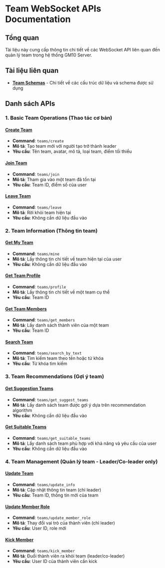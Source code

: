 # Team WebSocket APIs Documentation

## Tổng quan
Tài liệu này cung cấp thông tin chi tiết về các WebSocket API liên quan đến quản lý team trong hệ thống GM10 Server.

## Tài liệu liên quan
- **[Team Schemas](./Team-schemas.md)** - Chi tiết về các cấu trúc dữ liệu và schema được sử dụng

## Danh sách APIs

### 1. Basic Team Operations (Thao tác cơ bản)

#### [Create Team](./Create-team.md)
- **Command**: `teams/create`
- **Mô tả**: Tạo team mới với người tạo trở thành leader
- **Yêu cầu**: Tên team, avatar, mô tả, loại team, điểm tối thiểu

#### [Join Team](./Join-team.md)
- **Command**: `teams/join`
- **Mô tả**: Tham gia vào một team đã tồn tại
- **Yêu cầu**: Team ID, điểm số của user

#### [Leave Team](./Leave-team.md)
- **Command**: `teams/leave`
- **Mô tả**: Rời khỏi team hiện tại
- **Yêu cầu**: Không cần dữ liệu đầu vào

### 2. Team Information (Thông tin team)

#### [Get My Team](./Get-my-team.md)
- **Command**: `teams/mine`
- **Mô tả**: Lấy thông tin chi tiết về team hiện tại của user
- **Yêu cầu**: Không cần dữ liệu đầu vào

#### [Get Team Profile](./Get-team-profile.md)
- **Command**: `teams/profile`
- **Mô tả**: Lấy thông tin chi tiết về một team cụ thể
- **Yêu cầu**: Team ID

#### [Get Team Members](./Get-team-members.md)
- **Command**: `teams/get_members`
- **Mô tả**: Lấy danh sách thành viên của một team
- **Yêu cầu**: Team ID

#### [Search Team](./Search-team.md)
- **Command**: `teams/search_by_text`
- **Mô tả**: Tìm kiếm team theo tên hoặc từ khóa
- **Yêu cầu**: Từ khóa tìm kiếm

### 3. Team Recommendations (Gợi ý team)

#### [Get Suggestion Teams](./Get-suggestion-teams.md)
- **Command**: `teams/get_suggest_teams`
- **Mô tả**: Lấy danh sách team được gợi ý dựa trên recommendation algorithm
- **Yêu cầu**: Không cần dữ liệu đầu vào

#### [Get Suitable Teams](./Get-suitable-teams.md)
- **Command**: `teams/get_suitable_teams`
- **Mô tả**: Lấy danh sách team phù hợp với khả năng và yêu cầu của user
- **Yêu cầu**: Không cần dữ liệu đầu vào

### 4. Team Management (Quản lý team - Leader/Co-leader only)

#### [Update Team](./Update-team.md)
- **Command**: `teams/update_info`
- **Mô tả**: Cập nhật thông tin team (chỉ leader)
- **Yêu cầu**: Team ID, thông tin mới của team

#### [Update Member Role](./Update-member-role.md)
- **Command**: `teams/update_member_role`
- **Mô tả**: Thay đổi vai trò của thành viên (chỉ leader)
- **Yêu cầu**: User ID, role mới

#### [Kick Member](./Kick-member.md)
- **Command**: `teams/kick_member`
- **Mô tả**: Đuổi thành viên ra khỏi team (leader/co-leader)
- **Yêu cầu**: User ID của thành viên cần kick
